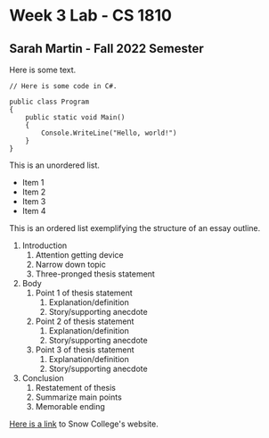 # Week 3 Lab - CS 1810
## Sarah Martin - Fall 2022 Semester

Here is some text.

```
// Here is some code in C#.

public class Program
{
    public static void Main()
    {
        Console.WriteLine("Hello, world!")
    }
}
```
This is an unordered list.

* Item 1
* Item 2
* Item 3
* Item 4


This is an ordered list exemplifying the structure of an essay outline.

1. Introduction
    1. Attention getting device
    1. Narrow down topic
    1. Three-pronged thesis statement
1. Body
    1. Point 1 of thesis statement
        1. Explanation/definition
        1. Story/supporting anecdote
    1. Point 2 of thesis statement
        1. Explanation/definition
        1. Story/supporting anecdote
    1. Point 3 of thesis statement
        1. Explanation/definition
        1. Story/supporting anecdote
1. Conclusion
    1. Restatement of thesis
    1. Summarize main points
    1. Memorable ending

[Here is a link](https://snow.edu) to Snow College's website. 